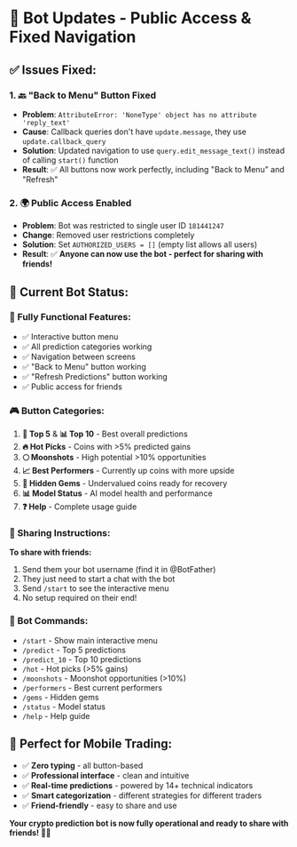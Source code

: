 # 🎉 Bot Updates - Public Access & Fixed Navigation

## ✅ **Issues Fixed:**

### 1. **🔙 "Back to Menu" Button Fixed**
- **Problem**: `AttributeError: 'NoneType' object has no attribute 'reply_text'`
- **Cause**: Callback queries don't have `update.message`, they use `update.callback_query`
- **Solution**: Updated navigation to use `query.edit_message_text()` instead of calling `start()` function
- **Result**: ✅ All buttons now work perfectly, including "Back to Menu" and "Refresh"

### 2. **🌍 Public Access Enabled**
- **Problem**: Bot was restricted to single user ID `181441247`
- **Change**: Removed user restrictions completely
- **Solution**: Set `AUTHORIZED_USERS = []` (empty list allows all users)
- **Result**: ✅ **Anyone can now use the bot - perfect for sharing with friends!**

## 🚀 **Current Bot Status:**

### **📱 Fully Functional Features:**
- ✅ Interactive button menu
- ✅ All prediction categories working
- ✅ Navigation between screens
- ✅ "Back to Menu" button working
- ✅ "Refresh Predictions" button working
- ✅ Public access for friends

### **🎮 Button Categories:**
1. **🚀 Top 5** & **📊 Top 10** - Best overall predictions
2. **🔥 Hot Picks** - Coins with >5% predicted gains
3. **🌕 Moonshots** - High potential >10% opportunities
4. **📈 Best Performers** - Currently up coins with more upside
5. **💎 Hidden Gems** - Undervalued coins ready for recovery
6. **📊 Model Status** - AI model health and performance
7. **❓ Help** - Complete usage guide

### **🔗 Sharing Instructions:**
**To share with friends:**
1. Send them your bot username (find it in @BotFather)
2. They just need to start a chat with the bot
3. Send `/start` to see the interactive menu
4. No setup required on their end!

### **🤖 Bot Commands:**
- `/start` - Show main interactive menu
- `/predict` - Top 5 predictions
- `/predict_10` - Top 10 predictions  
- `/hot` - Hot picks (>5% gains)
- `/moonshots` - Moonshot opportunities (>10%)
- `/performers` - Best current performers
- `/gems` - Hidden gems
- `/status` - Model status
- `/help` - Help guide

## 🎯 **Perfect for Mobile Trading:**
- ✅ **Zero typing** - all button-based
- ✅ **Professional interface** - clean and intuitive
- ✅ **Real-time predictions** - powered by 14+ technical indicators
- ✅ **Smart categorization** - different strategies for different traders
- ✅ **Friend-friendly** - easy to share and use

**Your crypto prediction bot is now fully operational and ready to share with friends! 🚀📱**
